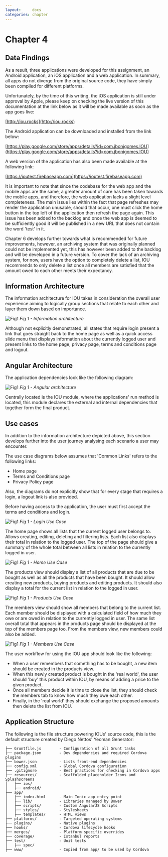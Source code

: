 ```yaml
---
layout:     docs
categories: chapter
---
```


# Chapter 4

## Data Findings

As a result, three applications were developed for this assignment, an Android application, an iOS application and a web application. In summary, all apps do not diverge from the original source code, they have simply been compiled for different platforms.

Unfortunately, by the time of this writing, the iOS application is still under approval by Apple, please keep on checking the live version of this documentation at the link below as it will be made available as soon as the app goes live:

[http://iou.rocks](http://iou.rocks)

The Android application can be downloaded and installed from the link below:

[https://play.google.com/store/apps/details?id=com.jbonigomes.IOU](https://play.google.com/store/apps/details?id=com.jbonigomes.IOU)

A web version of the application has also been made available at the following link:

[https://ioutest.firebaseapp.com](https://ioutest.firebaseapp.com)

It is important to note that since the codebase for the web app and the mobile apps are the same, a greater amount of care has been taken towards the mobile apps, and therefore, the web application lacks a slight level completeness. The main issue lies within the fact that page refreshes may render the application unusable, should that occur, one must click the home button in the top left of the application then refresh the page again. This issue has been added to the backlog and once the web app is deemed to be sufficiently good it will be published in a new URL that does not contain the word 'test' in it.

Chapter 6 develops further towards what is recommended for future improvements, however, an archiving system that was originally planned could not be implemented yet, this has however been added to the backlog and will be developed in a future version. To cover the lack of an archiving system, for now, users have the option to completely delete a list, IOU recommends to only delete a list once all members are satisfied that the amount owed to each other meets their expectancy.

## Information Architecture

The information architecture for IOU takes in consideration the overall user experience aiming to logically group sections that relate to each other and layer them down based on importance.

![Fig1](../img/information_architecture.png)
_Fig 1 - Information architecture_

Although not explicitly demonstrated, all states that require login present a link that goes straight back to the home page as well as a quick access slide menu that displays information about the currently logged user and present links to the home page, privacy page, terms and conditions page and logout.

## Angular Architecture

The application dependencies look like the following diagram:

![Fig1](../img/angular_architecture.png)
_Fig 1 - Angular architecture_

Centrally located is the IOU module, where the applications' run method is located, this module declares the external and internal dependencies that together form the final product.

## Use cases

In addition to the information architecture depicted above, this section develops further into the user journey analysing each scenario a user may encounter.

The use case diagrams below assumes that 'Common Links' refers to the following links:

- Home page
- Terms and Conditions page
- Privacy Policy page

Also, the diagrams do not explicitly show that for every stage that requires a login, a logout link is also provided.

Before having access to the application, the user must first accept the terms and conditions and login.

![Fig1](../img/use_login.png)
_Fig 1 - Login Use Case_

The home page shows all lists that the current logged user belongs to. Allows creating, editing, deleting and filtering lists. Each list also displays their total in relation to the logged user. The top of the page should give a summary of the whole total between all lists in relation to the currently logged in user.

![Fig1](../img/use_home.png)
_Fig 1 - Home Use Case_

The products view should display a list of all products that are due to be bought as well as all the products that have been bought. It should allow creating new products, buying products and editing products. It should also display a total for the current list in relation to the logged in user.

![Fig1](../img/use_products.png)
_Fig 1 - Products Use Case_

The members view should show all members that belong to the current list. Each member should be displayed with a calculated field of how much they owe or are owed in relation to the currently logged in user. The same list overall total that appears in the products page should be displayed at the top of the members page too. From the members view, new members could also be added.

![Fig1](../img/use_members.png)
_Fig 1 - Members Use Case_

The user workflow for using the IOU app should look like the following:

- When a user remembers that something has to be bought, a new item should be created in the products view.
- When this newly created product is bought in the 'real world', the user should 'buy' this product within IOU, by means of adding a price to the given product.
- Once all members decide it is time to close the list, they should check the members tab to know how much they owe each other.
- Finally, in the 'real world' they should exchange the proposed amounts then delete the list from IOU.

## Application Structure

The following is the file structure powering IOUs' source code, this is the default structure created by Diego Nettos' Yeoman Generator:

    ├── Gruntfile.js        - Configuration of all Grunt tasks
    ├── package.json        - Dev dependencies and required Cordova plugins
    ├── bower.json          - Lists front-end dependencies
    ├── config.xml          - Global Cordova configuration
    ├── .gitignore          - Best practices for checking in Cordova apps
    ├── resources/          - Scaffolded placeholder Icons and Splashscreens
    │   ├── ios/
    │   ├── android/
    ├── app/
    │   ├── index.html      - Main Ionic app entry point
    │   ├── lib/            - Libraries managed by Bower
    │   ├── scripts/        - Custom AngularJS Scripts
    │   ├── styles/         - Stylesheets
    │   ├── templates/      - HTML views
    ├── platforms/          - Targeted operating systems
    ├── plugins/            - Native plugins
    ├── hooks/              - Cordova lifecycle hooks
    ├── merges/             - Platform specific overrides
    ├── coverage/           - Istanbul reports
    ├── test/               - Unit tests
    │   ├── spec/
    ├── www/                - Copied from app/ to be used by Cordova
